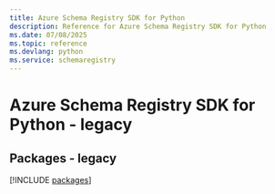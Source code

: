```yaml
---
title: Azure Schema Registry SDK for Python
description: Reference for Azure Schema Registry SDK for Python
ms.date: 07/08/2025
ms.topic: reference
ms.devlang: python
ms.service: schemaregistry
---
```

# Azure Schema Registry SDK for Python - legacy
## Packages - legacy
[!INCLUDE [packages](schema-registry-index.md)]